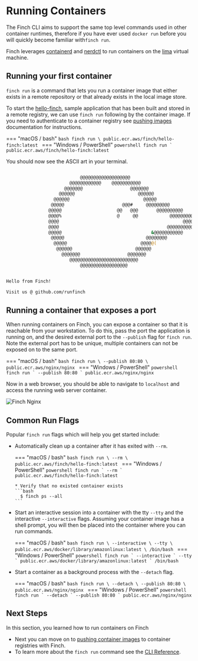 # Running Containers

The Finch CLI aims to support the same top level commands used in other
container runtimes, therefore if you have ever used `docker run` before you will
quickly become familiar with`finch run`.

Finch leverages [containerd](https://github.com/containerd/containerd) and
[nerdctl](https://github.com/containerd/nerdctl) to run containers on the
[lima](https://github.com/lima-vm/lima) virtual machine.

## Running your first container

`finch run` is a command that lets you run a container image that either exists
in a remote repository or that already exists in the local image store.

To start the
[hello-finch](https://github.com/runfinch/finch/tree/main/contrib/hello-finch),
sample application that has been built and stored in a remote registry, we can
use `finch run` following by the container image. If you need to authenticate to
a container registry see [pushing
images](../pushing-images/#authenticating-to-a-container-registry) documentation
for instructions.

=== "macOS / bash"
    ```bash
    finch run \
        public.ecr.aws/finch/hello-finch:latest
    ```
=== "Windows / PowerShell"
    ```powershell
    finch run `
        public.ecr.aws/finch/hello-finch:latest
    ```


You should now see the ASCII art in your terminal.

```bash

                            @@@@@@@@@@@@@@@@@@@
                        @@@@@@@@@@@@    @@@@@@@@@@@
                      @@@@@@@                  @@@@@@@
                    @@@@@@                        @@@@@@
                  @@@@@@                            @@@@@
                 @@@@@                      @@@#     @@@@@@@@@
                @@@@@                     @@   @@@       @@@@@@@@@@
                @@@@%                     @     @@            @@@@@@@@@@@
                @@@@                                               @@@@@@@@
                @@@@                                         @@@@@@@@@@@&
                @@@@@                                  &@@@@@@@@@@@
                 @@@@@                               @@@@@@@@
                  @@@@@                            @@@@@(
                   @@@@@@                        @@@@@@
                     @@@@@@@                  @@@@@@@
                        @@@@@@@@@@@@@@@@@@@@@@@@@@
                            @@@@@@@@@@@@@@@@@@


Hello from Finch!

Visit us @ github.com/runfinch
```

## Running a container that exposes a port

When running containers on Finch, you can expose a container so that it is
reachable from your workstation. To do this, pass the port the application is
running on, and the desired external port to the `--publish` flag for `finch
run`. Note the external port has to be unique, multiple containers can not be
exposed on to the same port.

=== "macOS / bash"
    ```bash
    finch run \
        --publish 80:80 \
        public.ecr.aws/nginx/nginx
    ```
=== "Windows / PowerShell"
    ```powershell
    finch run `
        --publish 80:80 `
        public.ecr.aws/nginx/nginx
    ```

Now in a web browser, you should be able to
navigate to `localhost` and access the running web server container.

![Finch Nginx](/assets/finch_running_nginx.png "Finch Nginx")

## Common Run Flags

Popular `finch run` flags which will help you get started include:

* Automatically clean up a container after it has exited with `--rm`.

    === "macOS / bash"
        ```bash
        finch run \
            --rm \
            public.ecr.aws/finch/hello-finch:latest
        ```
    === "Windows / PowerShell"
        ```powershell
        finch run `
            --rm `
            public.ecr.aws/finch/hello-finch:latest
        ```

      * Verify that no existed container exists
      ```bash
        $ finch ps --all
      ```

* Start an interactive session into a container with the tty `--tty` and the
  interactive `--interactive` flags. Assuming your container image has a shell
  prompt, you will then be placed into the container where you can run commands.

    === "macOS / bash"
        ```bash
        finch run \
            --interactive \
            --tty \
            public.ecr.aws/docker/library/amazonlinux:latest \
            /bin/bash
        ```
    === "Windows / PowerShell"
        ```powershell
        finch run `
            --interactive `
            --tty `
            public.ecr.aws/docker/library/amazonlinux:latest `
            /bin/bash
        ```

* Start a container as a background process with the `--detach` flag.

    === "macOS / bash"
        ```bash
        finch run \
            --detach \
            --publish 80:80 \
            public.ecr.aws/nginx/nginx
        ```
    === "Windows / PowerShell"
        ```powershell
        finch run `
            --detach `
            --publish 80:80 `
            public.ecr.aws/nginx/nginx
        ```

## Next Steps

In this section, you learned how to run containers on Finch

* Next you can move on to [pushing container images](../pushing-images/) to
  container registries with Finch.
* To learn more about the `finch run` command see the [CLI
  Reference](../../cli-reference/finch_run/).
